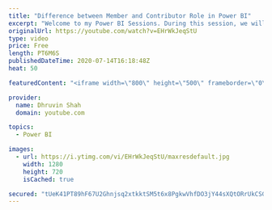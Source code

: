 ```yaml
---
title: "Difference between Member and Contributor Role in Power BI"
excerpt: "Welcome to my Power BI Sessions. During this session, we will be talking about the differences between two confusing roles in Power BI – Contributor and Member.  We always think, which one has greater access? Member or Contributor? You will get the answer of your question about this video. With this,"
originalUrl: https://youtube.com/watch?v=EHrWkJeqStU
type: video
price: Free
length: PT6M6S
publishedDateTime: 2020-07-14T16:18:48Z
heat: 50

featuredContent: "<iframe width=\"800\" height=\"500\" frameborder=\"0\" src=\"https://www.youtube.com/embed/EHrWkJeqStU\" allow=\"accelerometer; autoplay; encrypted-media; gyroscope; picture-in-picture\" allowfullscreen></iframe>"

provider:
  name: Dhruvin Shah
  domain: youtube.com

topics:
  - Power BI

images:
  - url: https://i.ytimg.com/vi/EHrWkJeqStU/maxresdefault.jpg
    width: 1280
    height: 720
    isCached: true

secured: "tUeK41PT89hF67U2Ghnjsq2xtkktSM5t6x8PgkwVhfDO3jY44sXQtORrUkCSGgsFyFTc0W6mpoeaTJHOqa0yuSaqqSm567Gv8XGXZ5Hz5Ku+Yz7SuSQumPgscNec88D3SWCzmRPEYWa7wh/oVazJHAIErcNXFo8fL35zOj0zGJnE8oNrR4ogkg/qztuPZkeLmukY8jH8dEU2/Ci3HZU+d3zG7I12jHQnIPeo46B4shxPODHiwFmkB9adTk6FU26NBxT1t7gDCVW8egHbvQSQDWqa2kTGaf4wJQyvMQ+FRsgeiT7qZLOXpaEnW4ugqUbSYDNyD8xc5QTqvGJgbtZthKfvC01vcwreZWF6R3AV7+kgeieBOXy26z/F6PQBVTPamXj7zBtFps4wk2pUZKF0/NAgzUEmyBonwz9E/B/kpzw=;GSBMV87+NfBanm74rUxO5g=="
---
```



